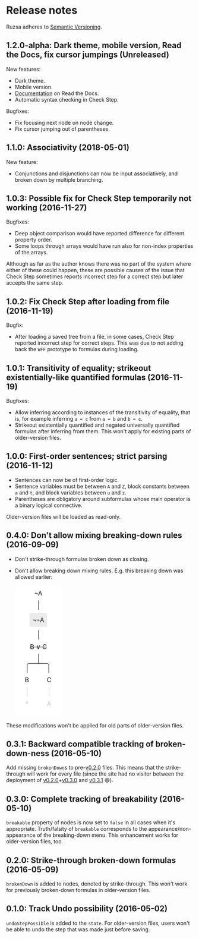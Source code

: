 # Release notes

Ruzsa adheres to [Semantic Versioning](http://semver.org/spec/v2.0.0.html).

## 1.2.0-alpha: Dark theme, mobile version, Read the Docs, fix cursor jumpings (Unreleased)

New features:

* Dark theme.
* Mobile version.
* [Documentation](https://ruzsa.readthedocs.io) on Read the Docs.
* Automatic syntax checking in Check Step. 

Bugfixes:

* Fix focusing next node on node change.
* Fix cursor jumping out of parentheses.

## 1.1.0: Associativity (2018-05-01)

New feature:

* Conjunctions and disjunctions can now be input associatively, and broken down by multiple branching.

## 1.0.3: Possible fix for Check Step temporarily not working (2016-11-27)

Bugfixes:

* Deep object comparison would have reported difference for different property order.
* Some loops through arrays would have run also for non-index properties of the arrays.

Although as far as the author knows there was no part of the system where either of these could happen, these are 
possible causes of the issue that Check Step sometimes reports incorrect step for a correct step but later accepts the 
same step.

## 1.0.2: Fix Check Step after loading from file (2016-11-19)

Bugfix:

* After loading a saved tree from a file, in some cases, Check Step reported incorrect step for correct steps. This was 
  due to not adding back the `WFF` prototype to formulas during loading.

## 1.0.1: Transitivity of equality; strikeout existentially-like quantified formulas (2016-11-19)

Bugfixes:

* Allow inferring according to instances of the transitivity of equality, that is, for example inferring `a = c` from 
  `a = b` and `b = c`.
* Strikeout existentially quantified and negated universally quantified formulas after inferring from them. This won't 
  apply for existing parts of older-version files.
  
## 1.0.0: First-order sentences; strict parsing (2016-11-12)

* Sentences can now be of first-order logic.
* Sentence variables must be between `A` and `Z`, block constants between `a` and `t`, and block variables between `u` 
  and `z`.
* Parentheses are obligatory around subformulas whose main operator is a binary logical connective.

Older-version files will be loaded as read-only.

## 0.4.0: Don't allow mixing breaking-down rules (2016-09-09)

* Don't strike-through formulas broken down as closing.
* Don't allow breaking down mixing rules. E.g. this breaking down was allowed earlier:
  
  ![Mixed breaking down](img/mixed_breaking_down.png)

These modifications won't be applied for old parts of older-version files.

## 0.3.1: Backward compatible tracking of broken-down-ness (2016-05-10)

Add missing `brokenDown`s to pre-[v0.2.0](#strike-through-broken-down-formulas-2016-05-09) files. This means that the 
strike-through will work for every file (since the site had no visitor between the deployment of 
[v0.2.0](#strike-through-broken-down-formulas-2016-05-09)+[v0.3.0](#complete-tracking-of-breakability-2016-05-10) and 
[v0.3.1](#backward-compatible-tracking-of-broken-down-ness-2016-05-10) 😄).

## 0.3.0: Complete tracking of breakability (2016-05-10)

`breakable` property of nodes is now set to `false` in all cases when it's appropriate. Truth/falsity of `breakable` 
corresponds to the appearance/non-appearance of the breaking-down menu. This enhancement works for older-version files, 
too.

## 0.2.0: Strike-through broken-down formulas (2016-05-09)

`brokenDown` is added to nodes, denoted by strike-through. This won't work for previously broken-down formulas in 
older-version files.

## 0.1.0: Track Undo possibility (2016-05-02)

`undoStepPossible` is added to the `state`. For older-version files, users won't be able to undo the step that was made 
just before saving.
